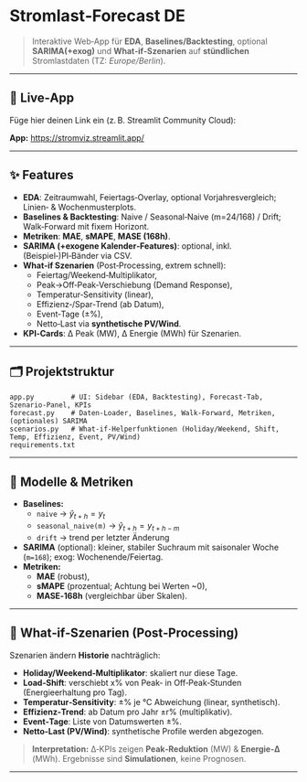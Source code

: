 # Stromlast‑Forecast DE
> Interaktive Web‑App für **EDA**, **Baselines/Backtesting**, optional **SARIMA(+exog)** und **What‑if‑Szenarien** auf **stündlichen** Stromlastdaten (TZ: *Europe/Berlin*).

---

## 🔗 Live‑App

Füge hier deinen Link ein (z. B. Streamlit Community Cloud):

**App:** https://stromviz.streamlit.app/

---

## ✨ Features

- **EDA**: Zeitraumwahl, Feiertags‑Overlay, optional Vorjahresvergleich; Linien‑ & Wochenmusterplots.
- **Baselines & Backtesting**: Naive / Seasonal‑Naive (m=24/168) / Drift; Walk‑Forward mit fixem Horizont.
- **Metriken**: **MAE**, **sMAPE**, **MASE (168h)**.
- **SARIMA (+exogene Kalender‑Features)**: optional, inkl. (Beispiel‑)PI‑Bänder via CSV.
- **What‑if Szenarien** (Post‑Processing, extrem schnell):
  - Feiertag/Weekend‑Multiplikator,
  - Peak→Off‑Peak‑Verschiebung (Demand Response),
  - Temperatur‑Sensitivity (linear),
  - Effizienz‑/Spar‑Trend (ab Datum),
  - Event‑Tage (±%),
  - Netto‑Last via **synthetische PV/Wind**.
- **KPI‑Cards**: Δ Peak (MW), Δ Energie (MWh) für Szenarien.

---

## 🗂️ Projektstruktur

```
app.py         # UI: Sidebar (EDA, Backtesting), Forecast‑Tab, Szenario‑Panel, KPIs
forecast.py    # Daten‑Loader, Baselines, Walk‑Forward, Metriken, (optionales) SARIMA
scenarios.py   # What‑if‑Helperfunktionen (Holiday/Weekend, Shift, Temp, Effizienz, Event, PV/Wind)
requirements.txt
```
---

## 🧠 Modelle & Metriken

- **Baselines:**
  - `naive`  → $\hat{y}_{t+h} = y_t$
  - `seasonal_naive(m)`  → $\hat{y}_{t+h} = y_{t+h-m}$
  - `drift`  → trend per letzter Änderung
- **SARIMA** (optional): kleiner, stabiler Suchraum mit saisonaler Woche (`m=168`); exog: Wochenende/Feiertag.
- **Metriken:**
  - **MAE** (robust),
  - **sMAPE** (prozentual; Achtung bei Werten \~0),
  - **MASE‑168h** (vergleichbar über Skalen).



---

## 🧪 What‑if‑Szenarien (Post‑Processing)

Szenarien ändern **Historie** nachträglich:

- **Holiday/Weekend‑Multiplikator**: skaliert nur diese Tage.
- **Load‑Shift**: verschiebt x% von Peak‑ in Off‑Peak‑Stunden (Energieerhaltung pro Tag).
- **Temperatur‑Sensitivity**: ±% je °C Abweichung (linear, synthetisch).
- **Effizienz‑Trend**: ab Datum pro Jahr ±r% (multiplikativ).
- **Event‑Tage**: Liste von Datumswerten ±%.
- **Netto‑Last (PV/Wind)**: synthetische Profile werden abgezogen.

> **Interpretation:** Δ‑KPIs zeigen **Peak‑Reduktion** (MW) & **Energie‑Δ** (MWh). Ergebnisse sind **Simulationen**, keine Prognosen.

---